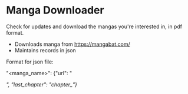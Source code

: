 # Manga Downloader
Check for updates and download the mangas you're interested in, in pdf format.
* Downloads manga from https://mangabat.com/
* Maintains records in json

Format for json file:

"<manga_name>": {"url": "<address of the manga homepage on mangabat>", "last_chapter": "chapter_<numbe>"}
